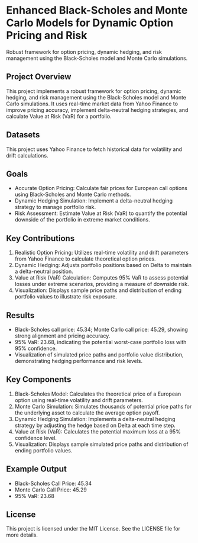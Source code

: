 # Enhanced Black-Scholes and Monte Carlo Models for Dynamic Option Pricing and Risk
Robust framework for option pricing, dynamic hedging, and risk management using the Black-Scholes model and Monte Carlo simulations.

## Project Overview
This project implements a robust framework for option pricing, dynamic hedging, and risk management using the Black-Scholes model and Monte Carlo simulations. It uses real-time market data from Yahoo Finance to improve pricing accuracy, implement delta-neutral hedging strategies, and calculate Value at Risk (VaR) for a portfolio.

## Datasets
 This project uses Yahoo Finance to fetch historical data for volatility and drift calculations.
 
## Goals
- Accurate Option Pricing: Calculate fair prices for European call options using Black-Scholes and Monte Carlo methods.
- Dynamic Hedging Simulation: Implement a delta-neutral hedging strategy to manage portfolio risk.
- Risk Assessment: Estimate Value at Risk (VaR) to quantify the potential downside of the portfolio in extreme market conditions.

## Key Contributions
1. Realistic Option Pricing: Utilizes real-time volatility and drift parameters from Yahoo Finance to calculate theoretical option prices.
2. Dynamic Hedging: Adjusts portfolio positions based on Delta to maintain a delta-neutral position.
3. Value at Risk (VaR) Calculation: Computes 95% VaR to assess potential losses under extreme scenarios, providing a measure of downside risk.
4. Visualization: Displays sample price paths and distribution of ending portfolio values to illustrate risk exposure.

## Results
- Black-Scholes call price: 45.34; Monte Carlo call price: 45.29, showing strong alignment and pricing accuracy.
- 95% VaR: 23.68, indicating the potential worst-case portfolio loss with 95% confidence.
- Visualization of simulated price paths and portfolio value distribution, demonstrating hedging performance and risk levels.

## Key Components
1. Black-Scholes Model: Calculates the theoretical price of a European option using real-time volatility and drift parameters.
2. Monte Carlo Simulation: Simulates thousands of potential price paths for the underlying asset to calculate the average option payoff.
3. Dynamic Hedging Simulation: Implements a delta-neutral hedging strategy by adjusting the hedge based on Delta at each time step.
4. Value at Risk (VaR): Calculates the potential maximum loss at a 95% confidence level.
5. Visualization: Displays sample simulated price paths and distribution of ending portfolio values.
   
## Example Output
- Black-Scholes Call Price: 45.34
- Monte Carlo Call Price: 45.29
- 95% VaR: 23.68

## License
This project is licensed under the MIT License. See the LICENSE file for more details.
